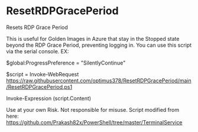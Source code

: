 # ResetRDPGracePeriod
Resets RDP Grace Period 

This is useful for Golden Images in Azure that stay in the Stopped state beyond the RDP Grace Period, preventing logging in. 
You can use this script via the serial console.  EX:

$global:ProgressPreference = "SilentlyContinue"

$script = Invoke-WebRequest https://raw.githubusercontent.com/optimus378/ResetRDPGracePeriod/main/ResetRDPGracePeriod.ps1

Invoke-Expression $($script.Content)

Use at your own Risk. Not responsible for misuse. 
Script modified from here: https://github.com/Prakash82x/PowerShell/tree/master/TerminalService
